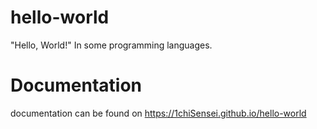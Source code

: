 # hello-world
"Hello, World!" In some programming languages.

# Documentation
documentation can be found on https://1chiSensei.github.io/hello-world
